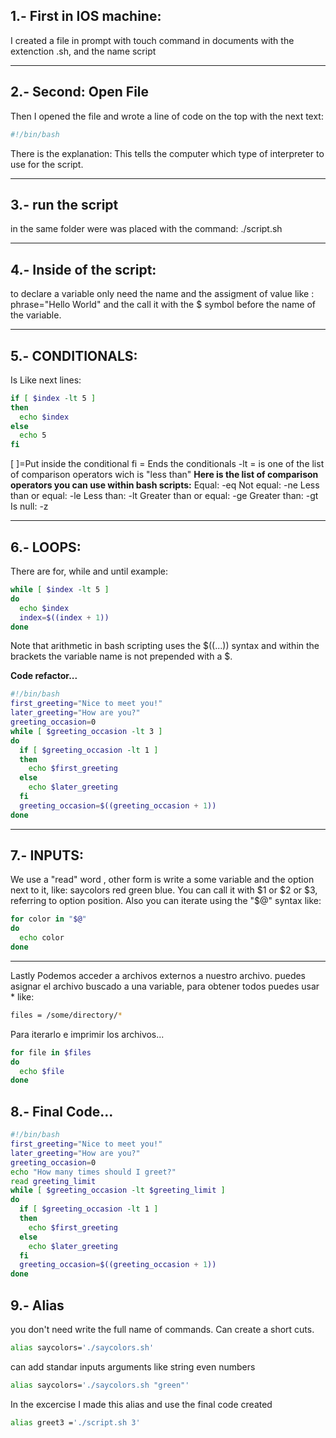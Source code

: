 1.- First in IOS machine: 
--
I created a file in prompt with touch command in documents with the extenction .sh, and the name script
___
2.- Second: Open File
--
Then I opened the file and wrote a line of code  on the top with the next text:

```sh
#!/bin/bash
```

There is the explanation: This tells the computer which type of interpreter to use for the script.
___
3.- run the script
--
 in the same folder were was placed with the command:  ./script.sh
___
4.- Inside of the script: 
--
to declare a variable only need the name and the assigment of value like : phrase="Hello World" and the call it with the $ symbol before the name of the variable.
___
5.- CONDITIONALS:
--
Is  Like next lines: 
```sh
if [ $index -lt 5 ]
then
  echo $index
else
  echo 5
fi
```
[ ]=Put inside the conditional
fi = Ends the conditionals
-lt = is one of the list of comparison operators wich is "less than"
**Here is the list of comparison operators you can use within bash scripts:**
Equal: -eq
Not equal: -ne
Less than or equal: -le
Less than: -lt
Greater than or equal: -ge
Greater than: -gt
Is null: -z
___
 6.- LOOPS:
--
There are for, while and until
example:
```sh
while [ $index -lt 5 ]
do
  echo $index
  index=$((index + 1))
done
```
Note that arithmetic in bash scripting uses the $((...)) syntax and within the brackets the variable name is not prepended with a $.

**Code refactor...**
```sh
#!/bin/bash
first_greeting="Nice to meet you!"
later_greeting="How are you?"
greeting_occasion=0
while [ $greeting_occasion -lt 3 ]
do
  if [ $greeting_occasion -lt 1 ]
  then
    echo $first_greeting
  else
    echo $later_greeting
  fi
  greeting_occasion=$((greeting_occasion + 1))
done
```
___
7.- INPUTS:
--
 We use a "read" word , other form is write a some variable and the option next to it, like: saycolors red green blue.
You can call it with $1 or $2 or $3, referring to option position.
Also you can iterate using the "$@" syntax like:
```sh
for color in "$@"
do
  echo color
done
```
---
Lastly Podemos acceder a archivos externos a nuestro archivo.
puedes asignar el archivo buscado a una variable, para obtener todos puedes usar * like:
```sh
files = /some/directory/* 
````
Para iterarlo e imprimir los archivos...
```sh
for file in $files
do
  echo $file
done
```
8.- Final Code...
--
```sh
#!/bin/bash
first_greeting="Nice to meet you!"
later_greeting="How are you?"
greeting_occasion=0
echo "How many times should I greet?"
read greeting_limit
while [ $greeting_occasion -lt $greeting_limit ]
do
  if [ $greeting_occasion -lt 1 ]
  then
    echo $first_greeting
  else
    echo $later_greeting
  fi
  greeting_occasion=$((greeting_occasion + 1))
done
```
9.- Alias
--
you don't need write the full name of commands. Can create a short cuts.
```sh
alias saycolors='./saycolors.sh'
```
can add standar inputs arguments like string even numbers
```sh
alias saycolors='./saycolors.sh "green"'
```
In the excercise I made this alias and use the final code created
```sh
alias greet3 ='./script.sh 3'
```


